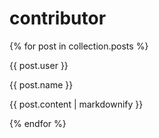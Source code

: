 # contributor

{% for post in collection.posts %}
  <p>{{ post.user }}</p>
  
  <p>{{ post.name }}</p>
  
  <p>{{ post.content | markdownify }}</p>
  
{% endfor %}

